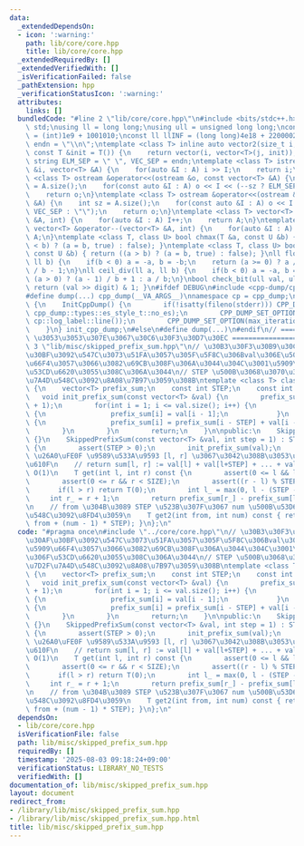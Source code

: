 ```yaml
---
data:
  _extendedDependsOn:
  - icon: ':warning:'
    path: lib/core/core.hpp
    title: lib/core/core.hpp
  _extendedRequiredBy: []
  _extendedVerifiedWith: []
  _isVerificationFailed: false
  _pathExtension: hpp
  _verificationStatusIcon: ':warning:'
  attributes:
    links: []
  bundledCode: "#line 2 \"lib/core/core.hpp\"\n#include <bits/stdc++.h>\nusing namespace\
    \ std;\nusing ll = long long;\nusing ull = unsigned long long;\nconst int INF\
    \ = (int)1e9 + 1001010;\nconst ll llINF = (long long)4e18 + 22000020;\nconst string\
    \ endn = \"\\n\";\ntemplate <class T> inline auto vector2(size_t i, size_t j,\
    \ const T &init = T()) {\n    return vector(i, vector<T>(j, init));\n}\nconst\
    \ string ELM_SEP = \" \", VEC_SEP = endn;\ntemplate <class T> istream &operator>>(istream\
    \ &i, vector<T> &A) {\n    for(auto &I : A) i >> I;\n    return i;\n}\ntemplate\
    \ <class T> ostream &operator<<(ostream &o, const vector<T> &A) {\n    int sz\
    \ = A.size();\n    for(const auto &I : A) o << I << (--sz ? ELM_SEP : \"\");\n\
    \    return o;\n}\ntemplate <class T> ostream &operator<<(ostream &o, const vector<vector<T>>\
    \ &A) {\n    int sz = A.size();\n    for(const auto &I : A) o << I << (--sz ?\
    \ VEC_SEP : \"\");\n    return o;\n}\ntemplate <class T> vector<T> &operator++(vector<T>\
    \ &A, int) {\n    for(auto &I : A) I++;\n    return A;\n}\ntemplate <class T>\
    \ vector<T> &operator--(vector<T> &A, int) {\n    for(auto &I : A) I--;\n    return\
    \ A;\n}\ntemplate <class T, class U> bool chmax(T &a, const U &b) { return ((a\
    \ < b) ? (a = b, true) : false); }\ntemplate <class T, class U> bool chmin(T &a,\
    \ const U &b) { return ((a > b) ? (a = b, true) : false); }\nll floor_div(ll a,\
    \ ll b) {\n    if(b < 0) a = -a, b = -b;\n    return (a >= 0) ? a / b : (a + 1)\
    \ / b - 1;\n}\nll ceil_div(ll a, ll b) {\n    if(b < 0) a = -a, b = -b;\n    return\
    \ (a > 0) ? (a - 1) / b + 1 : a / b;\n}\nbool check_bit(ull val, ull digit) {\
    \ return (val >> digit) & 1; }\n#ifdef DEBUG\n#include <cpp-dump/cpp-dump.hpp>\n\
    #define dump(...) cpp_dump(__VA_ARGS__)\nnamespace cp = cpp_dump;\nstruct InitCppDump\
    \ {\n    InitCppDump() {\n        if(!isatty(fileno(stderr))) CPP_DUMP_SET_OPTION(es_style,\
    \ cpp_dump::types::es_style_t::no_es);\n        CPP_DUMP_SET_OPTION(log_label_func,\
    \ cp::log_label::line());\n        CPP_DUMP_SET_OPTION(max_iteration_count, 30);\n\
    \    }\n} init_cpp_dump;\n#else\n#define dump(...)\n#endif\n// ====================\
    \ \u3053\u3053\u307E\u3067\u30C6\u30F3\u30D7\u30EC ====================\n#line\
    \ 3 \"lib/misc/skipped_prefix_sum.hpp\"\n// \u30B3\u30F3\u30B9\u30C8\u30E9\u30AF\
    \u30BF\u3092\u547C\u3073\u51FA\u3057\u305F\u5F8C\u306Bval\u306E\u5024\u3092\u5909\
    \u66F4\u3057\u3066\u3082\u69CB\u308F\u306A\u3044\u304C\u3001\u5909\u66F4\u306F\
    \u53CD\u6620\u3055\u308C\u306A\u3044\n// STEP \u500B\u3068\u3070\u3057\u306E\u7D2F\
    \u7A4D\u548C\u3092\u8A08\u7B97\u3059\u308B\ntemplate <class T> class SkippedPrefixSum\
    \ {\n    vector<T> prefix_sum;\n    const int STEP;\n    const int SIZE;\n\n \
    \   void init_prefix_sum(const vector<T> &val) {\n        prefix_sum.resize(val.size()\
    \ + 1);\n        for(int i = 1; i <= val.size(); i++) {\n            if(i < STEP)\
    \ {\n                prefix_sum[i] = val[i - 1];\n            }\n            else\
    \ {\n                prefix_sum[i] = prefix_sum[i - STEP] + val[i - 1];\n    \
    \        }\n        }\n        return;\n    }\n\npublic:\n    SkippedPrefixSum()\
    \ {}\n    SkippedPrefixSum(const vector<T> &val, int step = 1) : STEP(step), SIZE(val.size())\
    \ {\n        assert(STEP > 0);\n        init_prefix_sum(val);\n    }\n\n    //\
    \ \u26A0\uFE0F \u9589\u533A\u9593 [l, r] \u3067\u3042\u308B\u3053\u3068\u306B\u6CE8\
    \u610F\n    // return sum[l, r] := val[l] + val[l+STEP] + ... + val[r]\n    //\
    \ O(1)\n    T get(int l, int r) const {\n        assert(0 <= l && l < SIZE);\n\
    \        assert(0 <= r && r < SIZE);\n        assert((r - l) % STEP == 0);\n \
    \       if(l > r) return T(0);\n        int l_ = max(0, l - (STEP - 1));\n   \
    \     int r_ = r + 1;\n        return prefix_sum[r_] - prefix_sum[l_];\n    }\n\
    \n    // from \u304B\u3089 STEP \u523B\u307F\u3067 num \u500B\u53D6\u3063\u305F\
    \u548C\u3092\u8FD4\u3059\n    T get2(int from, int num) const { return get(from,\
    \ from + (num - 1) * STEP); }\n};\n"
  code: "#pragma once\n#include \"../core/core.hpp\"\n// \u30B3\u30F3\u30B9\u30C8\u30E9\
    \u30AF\u30BF\u3092\u547C\u3073\u51FA\u3057\u305F\u5F8C\u306Bval\u306E\u5024\u3092\
    \u5909\u66F4\u3057\u3066\u3082\u69CB\u308F\u306A\u3044\u304C\u3001\u5909\u66F4\
    \u306F\u53CD\u6620\u3055\u308C\u306A\u3044\n// STEP \u500B\u3068\u3070\u3057\u306E\
    \u7D2F\u7A4D\u548C\u3092\u8A08\u7B97\u3059\u308B\ntemplate <class T> class SkippedPrefixSum\
    \ {\n    vector<T> prefix_sum;\n    const int STEP;\n    const int SIZE;\n\n \
    \   void init_prefix_sum(const vector<T> &val) {\n        prefix_sum.resize(val.size()\
    \ + 1);\n        for(int i = 1; i <= val.size(); i++) {\n            if(i < STEP)\
    \ {\n                prefix_sum[i] = val[i - 1];\n            }\n            else\
    \ {\n                prefix_sum[i] = prefix_sum[i - STEP] + val[i - 1];\n    \
    \        }\n        }\n        return;\n    }\n\npublic:\n    SkippedPrefixSum()\
    \ {}\n    SkippedPrefixSum(const vector<T> &val, int step = 1) : STEP(step), SIZE(val.size())\
    \ {\n        assert(STEP > 0);\n        init_prefix_sum(val);\n    }\n\n    //\
    \ \u26A0\uFE0F \u9589\u533A\u9593 [l, r] \u3067\u3042\u308B\u3053\u3068\u306B\u6CE8\
    \u610F\n    // return sum[l, r] := val[l] + val[l+STEP] + ... + val[r]\n    //\
    \ O(1)\n    T get(int l, int r) const {\n        assert(0 <= l && l < SIZE);\n\
    \        assert(0 <= r && r < SIZE);\n        assert((r - l) % STEP == 0);\n \
    \       if(l > r) return T(0);\n        int l_ = max(0, l - (STEP - 1));\n   \
    \     int r_ = r + 1;\n        return prefix_sum[r_] - prefix_sum[l_];\n    }\n\
    \n    // from \u304B\u3089 STEP \u523B\u307F\u3067 num \u500B\u53D6\u3063\u305F\
    \u548C\u3092\u8FD4\u3059\n    T get2(int from, int num) const { return get(from,\
    \ from + (num - 1) * STEP); }\n};\n"
  dependsOn:
  - lib/core/core.hpp
  isVerificationFile: false
  path: lib/misc/skipped_prefix_sum.hpp
  requiredBy: []
  timestamp: '2025-08-03 09:18:24+09:00'
  verificationStatus: LIBRARY_NO_TESTS
  verifiedWith: []
documentation_of: lib/misc/skipped_prefix_sum.hpp
layout: document
redirect_from:
- /library/lib/misc/skipped_prefix_sum.hpp
- /library/lib/misc/skipped_prefix_sum.hpp.html
title: lib/misc/skipped_prefix_sum.hpp
---
```

